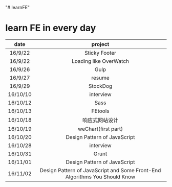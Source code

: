 "# learnFE" 
# learn FE  in every day
date| project
:-----:|:------:
16/9/22 |Sticky Footer
16/9/22 |Loading like OverWatch
16/9/26 |Gulp
16/9/27 |resume
16/9/29 |StockDog
16/10/10|interview
16/10/12|Sass
16/10/13|FEtools
16/10/18|响应式网站设计
16/10/19|weChart(first part)
16/10/20|Design Pattern of JavaScript
16/10/28|interview
16/10/31|Grunt
16/11/01|Design Pattern of JavaScript
16/11/02|Design Pattern of JavaScript and Some Front-End Algorithms You Should Know